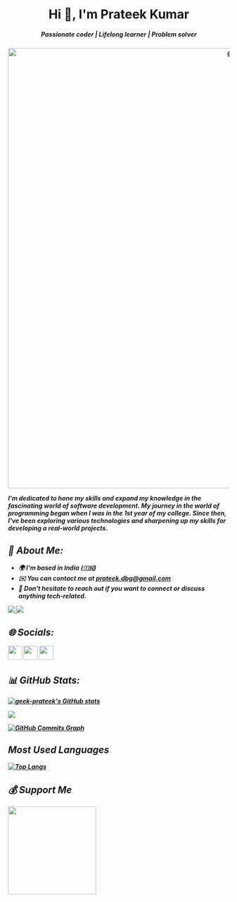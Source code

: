 <h1 align="center"><b>Hi 👋, I'm Prateek Kumar<b></h1>
<h5 align="center"><i>Passionate coder | Lifelong learner | Problem solver<i></h5>

<p align = center>
<img src = "https://camo.githubusercontent.com/ba9f3bd30647e352a3f5e1e45eb45c6ec7bad6155cd16aaedf4a426738da0ca5/68747470733a2f2f696e646f616e616c79746963612e636f6d2f7374617469632f696d616765732f62616e6e6572722e676966" width = 1000 alt = "gif" >
</img>
</p>

I'm dedicated to hone my skills and expand my knowledge in the fascinating world of software development. My journey in the world of programming began when I was in the 1st year of my college. Since then, I've been exploring various technologies and sharpening up my skills for developing a real-world projects.

## 💫 About Me:

* 🌍  I'm based in India (🇮🇳)
* ✉️  You can contact me at [prateek.dbg@gmail.com](mailto:prateek.dbg@gmail.com)
* 🤝  Don't hesitate to reach out if you want to connect or discuss anything tech-related.

<a href="https://github.com/geek-prateek" target="_blank" rel="noreferrer">
  <img
src="https://img.shields.io/github/followers/geek-prateek?logo=github&style=for-the-badge&color=0891b2&labelColor=1c1917" />
</a>
<a href="https://twitter.com/Kumarprateek18" target="_blank" rel="noreferrer">
  <img
src="https://img.shields.io/twitter/follow/Kumarprateek18?logo=twitter&style=for-the-badge&color=0891b2&labelColor=1c1917"
/>
</a>





## 🌐 Socials:

<p align="left"> <a href="https://github.com/geek-prateek" target="_blank" rel="noreferrer"><img src="https://raw.githubusercontent.com/danielcranney/readme-generator/main/public/icons/socials/github.svg" width="32" height="32" /></a> <a href="https://www.linkedin.com/in/geekprateek/" target="_blank" rel="noreferrer"><img src="https://raw.githubusercontent.com/danielcranney/readme-generator/main/public/icons/socials/linkedin.svg" width="32" height="32" /></a> <a href="https://twitter.com/Kumarprateek18" target="_blank" rel="noreferrer"><img src="https://raw.githubusercontent.com/danielcranney/readme-generator/main/public/icons/socials/twitter.svg" width="32" height="32" /></a></p>

## 📊 GitHub Stats:

<a href="http://www.github.com/geek-prateek"><img src="https://github-readme-stats.vercel.app/api?username=geek-prateek&show_icons=true&hide=&count_private=true&title_color=0891b2&text_color=ffffff&icon_color=0891b2&bg_color=1c1917&hide_border=true&show_icons=true" alt="geek-prateek's GitHub stats" /></a>

<a href="http://www.github.com/geek-prateek"><img src="https://github-readme-streak-stats.herokuapp.com/?user=geek-prateek&stroke=ffffff&background=1c1917&ring=0891b2&fire=0891b2&currStreakNum=ffffff&currStreakLabel=0891b2&sideNums=ffffff&sideLabels=ffffff&dates=ffffff&hide_border=true" /></a>

<a href="http://www.github.com/geek-prateek"><img src="https://github-readme-activity-graph.cyclic.app/graph?username=geek-prateek&bg_color=1c1917&color=ffffff&line=0891b2&point=ffffff&area_color=1c1917&area=true&hide_border=true&custom_title=GitHub%20Commits%20Graph" alt="GitHub Commits Graph" /></a>

## Most Used Languages

[![Top Langs](https://github-readme-stats.vercel.app/api/top-langs/?username=geek-prateek&layout=compact&theme=vision-friendly-dark&langs_count=8)](https://github.com/geek-prateek/github-readme-stats)


 ## 💰 Support Me
<a href="https://bmc.link/geekprateek"><img src="https://cdn.buymeacoffee.com/buttons/v2/default-yellow.png" width="200" /></a>
